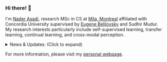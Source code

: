 ### Hi there! 👋

I'm [Nader Asadi](https://naderasadi.github.io/), research MSc in CS at [Mila, Montreal](https://mila.quebec/en/) affiliated with Concordia University supervised by <a href="http://eugenium.github.io/" target="_blank">Eugene Belilovsky</a> and Sudhir Mudur. My research interests particularly include self-supervised learning, transfer learning, continual learning, and cross-modal perception.


<details>
<summary>News & Updates: (Click to expand)</summary>

<p>
<div style="width:100%;overflow-y:scroll; height:230px;">
<ul id="news">
	<li>March 2022: Our <a href="https://arxiv.org/pdf/2203.13381.pdf" target="_blank">paper</a> got accepted to CVPR 2022! :tada:</li>
	<li>Jan 2022: Our <a href="https://openreview.net/pdf?id=N8MaByOzUfb" target="_blank">paper</a> got accepted to ICLR 2022! :tada:</li>
</ul>
</div>
</p>
      
</details>  
  
For more information, please visit my [personal webpage](https://naderasadi.github.io/). 
